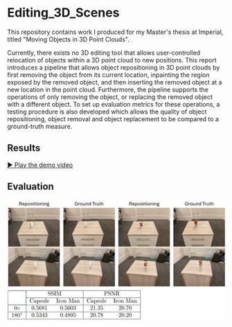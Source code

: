 # Editing_3D_Scenes
This repository contains work I produced for my Master's thesis at Imperial, titled "Moving Objects in 3D Point Clouds". 

Currently, there exists no 3D editing tool that allows user-controlled relocation of objects
within a 3D point cloud to new positions. This report introduces a pipeline that allows object
repositioning in 3D point clouds by first removing the object from its current location, inpainting
the region exposed by the removed object, and then inserting the removed object at a new location
in the point cloud. Furthermore, the pipeline supports the operations of only removing the object,
or replacing the removed object with a different object. To set up evaluation metrics for these
operations, a testing procedure is also developed which allows the quality of object repositioning,
object removal and object replacement to be compared to a ground-truth measure.

## Results

[▶️ Play the demo video](./media_files/reposition.mp4)


## Evaluation

![Evaluation](./media_files/evaluation.png)
